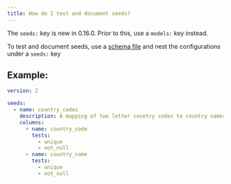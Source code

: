 ```yaml
---
title: How do I test and document seeds?
---
```


<Changelog>The `seeds:` key is new in 0.16.0. Prior to this, use a `models:` key instead.</Changelog>

To test and document seeds, use a [schema file](docs/building-a-dbt-project/testing-and-documentation/schemayml-files.md) and nest the configurations under a `seeds:` key

## Example:

<File name='data/schema.yml'>

```yml
version: 2

seeds:
  - name: country_codes
    description: A mapping of two letter country codes to country names
    columns:
      - name: country_code
        tests:
          - unique
          - not_null
      - name: country_name
        tests:
          - unique
          - not_null
```

</File>

